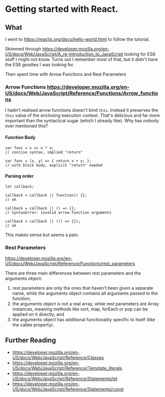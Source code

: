 # Getting started with React.

## What
I went to https://reactjs.org/docs/hello-world.html to follow the tutorial.

Skimmed through https://developer.mozilla.org/en-US/docs/Web/JavaScript/A_re-introduction_to_JavaScript looking for ES6 stuff I might not know. Turns out I remember most of that, but it didn't have the ES6 goodies I was looking for.

Then spent time with Arrow Functions and Rest Parameters

### Arrow Functions https://developer.mozilla.org/en-US/docs/Web/JavaScript/Reference/Functions/Arrow_functions

I hadn't realised arrow functions doesn't bind `this`. Instead it preserves the `this` value of the enclosing execution context. That's delicious and far more important than the syntactical sugar (which I already like). Why has nobody ever mentioned this?

#### Function Body
```
var func = x => x * x;
// concise syntax, implied "return"

var func = (x, y) => { return x + y; };
// with block body, explicit "return" needed
```

#### Parsing order
```
let callback;

callback = callback || function() {};
// ok

callback = callback || () => {};
// SyntaxError: invalid arrow-function arguments

callback = callback || (() => {});
// ok
```

This makes sense but seems a pain.

### Rest Parameters
https://developer.mozilla.org/en-US/docs/Web/JavaScript/Reference/Functions/rest_parameters

There are three main differences between rest parameters and the arguments object:

1. rest parameters are only the ones that haven't been given a separate name, while the arguments object contains all arguments passed to the function;
2. the arguments object is not a real array, while rest parameters are Array instances, meaning methods like sort, map, forEach or pop can be applied on it directly; and
3. the arguments object has additional functionality specific to itself (like the callee property).


## Further Reading
- https://developer.mozilla.org/en-US/docs/Web/JavaScript/Reference/Classes
- https://developer.mozilla.org/en-US/docs/Web/JavaScript/Reference/Template_literals
- https://developer.mozilla.org/en-US/docs/Web/JavaScript/Reference/Statements/let
- https://developer.mozilla.org/en-US/docs/Web/JavaScript/Reference/Statements/const
